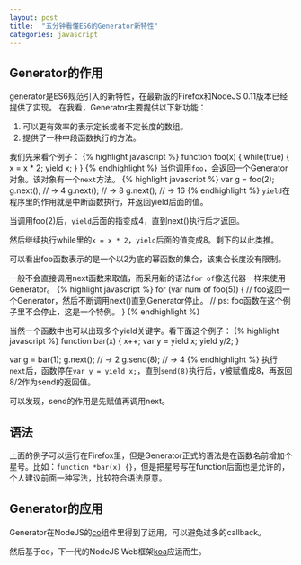 ```yaml
---
layout: post
title:  "五分钟看懂ES6的Generator新特性"
categories: javascript
---
```

## Generator的作用
generator是ES6规范引入的新特性，在最新版的Firefox和NodeJS 0.11版本已经提供了实现。
在我看，Generator主要提供以下新功能：
1. 可以更有效率的表示定长或者不定长度的数组。
2. 提供了一种中段函数执行的方法。

我们先来看个例子：
{% highlight javascript %}
function foo(x) {
    while(true) {
        x = x * 2;
        yield x;
    }
}
{% endhighlight %}
当你调用`foo`，会返回一个Generator对象。该对象有一个`next`方法。
{% highlight javascript %}
var g = foo(2);
g.next(); // -> 4
g.next(); // -> 8
g.next(); // -> 16
{% endhighlight %}
`yield`在程序里的作用就是中断函数执行，并返回yield后面的值。

当调用foo(2)后，`yield`后面的指变成4，直到next()执行后才返回。

然后继续执行while里的`x = x * 2`，`yield`后面的值变成8。剩下的以此类推。

可以看出foo函数表示的是一个以2为底的幂函数的集合，该集合长度没有限制。

一般不会直接调用next函数来取值，而采用新的语法`for of`像迭代器一样来使用Generator。
{% highlight javascript %}
for (var num of foo(5)) {
    // foo返回一个Generator，然后不断调用next()直到Generator停止。
    // ps: foo函数在这个例子里不会停止，这是一个特例。
}
{% endhighlight %}

当然一个函数中也可以出现多个yield关键字。看下面这个例子：
{% highlight javascript %}
function bar(x) {
    x++;
    var y = yield x;
    yield y/2;
}

var g = bar(1);
g.next(); // -> 2
g.send(8); // -> 4
{% endhighlight %}
执行`next`后，函数停在`var y = yield x;`，直到`send(8)`执行后，y被赋值成8，再返回8/2作为send的返回值。

可以发现，send的作用是先赋值再调用next。

## 语法
上面的例子可以运行在Firefox里，但是Generator正式的语法是在函数名前增加个星号。比如：`function *bar(x) {}`，但是把星号写在function后面也是允许的，个人建议前面一种写法，比较符合语法原意。

## Generator的应用
Generator在NodeJS的[co](https://github.com/tj/co)组件里得到了运用，可以避免过多的callback。

然后基于co，下一代的NodeJS Web框架[koa](https://github.com/koajs/koa)应运而生。
